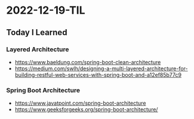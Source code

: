 # 2022-12-19-TIL

## Today I Learned

### Layered Architecture

- https://www.baeldung.com/spring-boot-clean-architecture
- https://medium.com/swlh/designing-a-multi-layered-architecture-for-building-restful-web-services-with-spring-boot-and-a12ef85b77c9

### Spring Boot Architecture

- https://www.javatpoint.com/spring-boot-architecture
- https://www.geeksforgeeks.org/spring-boot-architecture/
